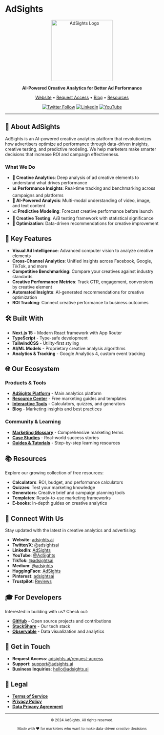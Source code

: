 # AdSights

<p align="center">
  <img src="https://www.adsights.ai/logo.png" alt="AdSights Logo" width="200"/>
</p>

<p align="center">
  <strong>AI-Powered Creative Analytics for Better Ad Performance</strong>
</p>

<p align="center">
  <a href="https://www.adsights.ai">Website</a> •
  <a href="https://www.adsights.ai/request-access">Request Access</a> •
  <a href="https://www.adsights.ai/blog">Blog</a> •
  <a href="https://www.adsights.ai/resources">Resources</a>
</p>

<p align="center">
  <a href="https://twitter.com/adsightsai"><img src="https://img.shields.io/twitter/follow/adsightsai?style=social" alt="Twitter Follow"></a>
  <a href="https://www.linkedin.com/company/adsights-ai/"><img src="https://img.shields.io/badge/LinkedIn-Connect-blue" alt="LinkedIn"></a>
  <a href="https://www.youtube.com/@AdSights"><img src="https://img.shields.io/badge/YouTube-Subscribe-red" alt="YouTube"></a>
</p>

---

## 🎯 About AdSights

AdSights is an AI-powered creative analytics platform that revolutionizes how advertisers optimize ad performance through data-driven insights, creative testing, and predictive modeling. We help marketers make smarter decisions that increase ROI and campaign effectiveness.

### What We Do

- **🎨 Creative Analytics**: Deep analysis of ad creative elements to understand what drives performance
- **📊 Performance Insights**: Real-time tracking and benchmarking across campaigns and platforms
- **🤖 AI-Powered Analysis**: Multi-modal understanding of video, image, and text content
- **📈 Predictive Modeling**: Forecast creative performance before launch
- **🔄 Creative Testing**: A/B testing framework with statistical significance
- **🎯 Optimization**: Data-driven recommendations for creative improvement

## 🚀 Key Features

- **Visual Ad Intelligence**: Advanced computer vision to analyze creative elements
- **Cross-Channel Analytics**: Unified insights across Facebook, Google, TikTok, and more
- **Competitive Benchmarking**: Compare your creatives against industry standards
- **Creative Performance Metrics**: Track CTR, engagement, conversions by creative element
- **Automated Insights**: AI-generated recommendations for creative optimization
- **ROI Tracking**: Connect creative performance to business outcomes

## 🛠️ Built With

- **Next.js 15** - Modern React framework with App Router
- **TypeScript** - Type-safe development
- **TailwindCSS** - Utility-first styling
- **AI/ML Models** - Proprietary creative analysis algorithms
- **Analytics & Tracking** - Google Analytics 4, custom event tracking

## 🌐 Our Ecosystem

### Products & Tools
- **[AdSights Platform](https://www.adsights.ai)** - Main analytics platform
- **[Resource Center](https://www.adsights.ai/resources)** - Free marketing guides and templates
- **[Interactive Tools](https://www.adsights.ai/resources/tools)** - Calculators, quizzes, and generators
- **[Blog](https://www.adsights.ai/blog)** - Marketing insights and best practices

### Community & Learning
- **[Marketing Glossary](https://www.adsights.ai/resources/glossary)** - Comprehensive marketing terms
- **[Case Studies](https://www.adsights.ai/resources/case-studies)** - Real-world success stories
- **[Guides & Tutorials](https://www.adsights.ai/resources/guides)** - Step-by-step learning resources

## 📚 Resources

Explore our growing collection of free resources:

- **Calculators**: ROI, budget, and performance calculators
- **Quizzes**: Test your marketing knowledge
- **Generators**: Creative brief and campaign planning tools
- **Templates**: Ready-to-use marketing frameworks
- **E-books**: In-depth guides on creative analytics

## 🤝 Connect With Us

Stay updated with the latest in creative analytics and advertising:

- **Website**: [adsights.ai](https://www.adsights.ai)
- **Twitter/X**: [@adsightsai](https://twitter.com/adsightsai)
- **LinkedIn**: [AdSights](https://www.linkedin.com/company/adsights-ai/)
- **YouTube**: [@AdSights](https://www.youtube.com/@AdSights)
- **TikTok**: [@adsightsai](https://tiktok.com/@adsightsai)
- **Medium**: [@adsights](https://medium.com/@adsights)
- **HuggingFace**: [AdSights](https://huggingface.co/AdSights)
- **Pinterest**: [adsightsai](https://pinterest.com/adsightsai/)
- **Trustpilot**: [Reviews](https://www.trustpilot.com/review/adsights.ai)

## 🎓 For Developers

Interested in building with us? Check out:
- **[GitHub](https://github.com/adsights-ai)** - Open source projects and contributions
- **[StackShare](https://stackshare.io/companies/adsights)** - Our tech stack
- **[Observable](https://observablehq.com/@adsights)** - Data visualization and analytics

## 📧 Get in Touch

- **Request Access**: [adsights.ai/request-access](https://www.adsights.ai/request-access)
- **Support**: support@adsights.ai
- **Business Inquiries**: hello@adsights.ai

## 📄 Legal

- **[Terms of Service](https://www.adsights.ai/terms)**
- **[Privacy Policy](https://www.adsights.ai/privacy)**
- **[Data Privacy Agreement](https://www.adsights.ai/data-privacy-agreement)**

---

<p align="center">
  <sub>© 2024 AdSights. All rights reserved.</sub>
</p>

<p align="center">
  <sub>Made with ❤️ for marketers who want to make data-driven creative decisions</sub>
</p>
